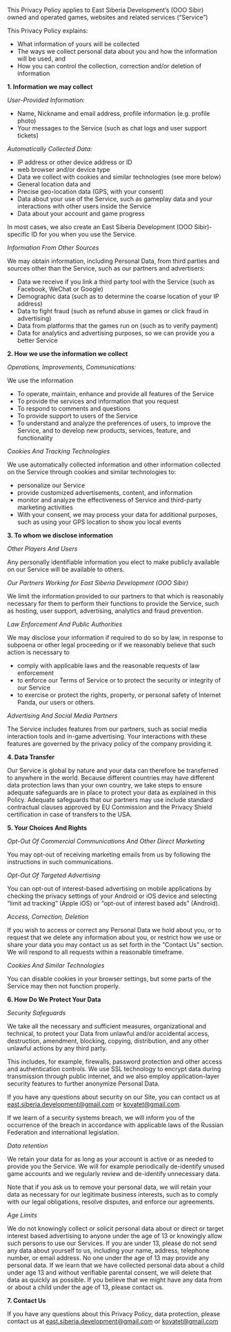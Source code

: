 This Privacy Policy applies to East Siberia Development’s (OOO Sibir) owned and operated games, websites and related services (“Service”)

This Privacy Policy explains:

- What information of yours will be collected
- The ways we collect personal data about you and how the information will be used, and
- How you can control the collection, correction and/or deletion of information

**1. Information we may collect**

_User-Provided Information:_

- Name, Nickname and email address, profile information (e.g. profile photo)
- Your messages to the Service (such as chat logs and user support tickets)

_Automatically Collected Data:_

- IP address or other device address or ID
- web browser and/or device type
- Data we collect with cookies and similar technologies (see more below)
- General location data and
- Precise geo-location data (GPS, with your consent)
- Data about your use of the Service, such as gameplay data and your interactions with other users inside the Service
- Data about your account and game progress

In most cases, we also create an East Siberia Development (OOO Sibir)-specific ID for you when you use the Service.

_Information From Other Sources_

We may obtain information, including Personal Data, from third parties and sources other than the Service, such as our partners and advertisers:

- Data we receive if you link a third party tool with the Service (such as Facebook, WeChat or Google)
- Demographic data (such as to determine the coarse location of your IP address)
- Data to fight fraud (such as refund abuse in games or click fraud in advertising)
- Data from platforms that the games run on (such as to verify payment)
- Data for analytics and advertising purposes, so we can provide you a better Service

**2. How we use the information we collect**

_Operations, Improvements, Communications:_

We use the information

- To operate, maintain, enhance and provide all features of the Service
- To provide the services and information that you request
- To respond to comments and questions
- To provide support to users of the Service
- To understand and analyze the preferences of users, to improve the Service, and to develop new products, services, feature, and functionality

_Cookies And Tracking Technologies_

We use automatically collected information and other information collected on the Service through cookies and similar technologies to:

- personalize our Service
- provide customized advertisements, content, and information
- monitor and analyze the effectiveness of Service and third-party marketing activities
- With your consent, we may process your data for additional purposes, such as using your GPS location to show you local events

**3. To whom we disclose information**

_Other Players And Users_

Any personally identifiable information you elect to make publicly available on our Service will be available to others.

_Our Partners Working for East Siberia Development (OOO Sibir)_

We limit the information provided to our partners to that which is reasonably necessary for them to perform their functions to provide the Service, such as hosting, user support, advertising, analytics and fraud prevention.

_Law Enforcement And Public Authorities_

We may disclose your information if required to do so by law, in response to subpoena or other legal proceeding or if we reasonably believe that such action is necessary to

- comply with applicable laws and the reasonable requests of law enforcement
- to enforce our Terms of Service or to protect the security or integrity of our Service
- to exercise or protect the rights, property, or personal safety of Internet Panda, our users or others.

_Advertising And Social Media Partners_

The Service includes features from our partners, such as social media interaction tools and in-game advertising. Your interactions with these features are governed by the privacy policy of the company providing it.

**4. Data Transfer**

Our Service is global by nature and your data can therefore be transferred to anywhere in the world. Because different countries may have different data protection laws than your own country, we take steps to ensure adequate safeguards are in place to protect your data as explained in this Policy. Adequate safeguards that our partners may use include standard contractual clauses approved by EU Commission and the Privacy Shield certification in case of transfers to the USA.

**5. Your Choices And Rights**

_Opt-Out Of Commercial Communications And Other Direct Marketing_

You may opt-out of receiving marketing emails from us by following the instructions in such communications.

_Opt-Out Of Targeted Advertising_

You can opt-out of interest-based advertising on mobile applications by checking the privacy settings of your Android or iOS device and selecting “limit ad tracking” (Apple iOS) or “opt-out of interest based ads” (Android).

_Access, Correction, Deletion_

If you wish to access or correct any Personal Data we hold about you, or to request that we delete any information about you, or restrict how we use or share your data you may contact us as set forth in the “Contact Us” section. We will respond to all requests within a reasonable timeframe.

_Cookies And Similar Technologies_

You can disable cookies in your browser settings, but some parts of the Service may then not function properly.

**6. How Do We Protect Your Data**

_Security Safeguards_

We take all the necessary and sufficient measures, organizational and technical, to protect your Data from unlawful and/or accidental access, destruction, amendment, blocking, copying, distribution, and any other unlawful actions by any third party.

This includes, for example, firewalls, password protection and other access and authentication controls. We use SSL technology to encrypt data during transmission through public internet, and we also employ application-layer security features to further anonymize Personal Data.

If you have any questions about security on our Site, you can contact us at east.siberia.development@gmail.com or kovatet@gmail.com.

If we learn of a security systems breach, we will inform you of the occurrence of the breach in accordance with applicable laws of the Russian Federation and international legislation.

_Data retention_

We retain your data for as long as your account is active or as needed to provide you the Service. We will for example periodically de-identify unused game accounts and we regularly review and de-identify unnecessary data.

Note that if you ask us to remove your personal data, we will retain your data as necessary for our legitimate business interests, such as to comply with our legal obligations, resolve disputes, and enforce our agreements.

_Age Limits_

We do not knowingly collect or solicit personal data about or direct or target interest based advertising to anyone under the age of 13 or knowingly allow such persons to use our Services. If you are under 13, please do not send any data about yourself to us, including your name, address, telephone number, or email address. No one under the age of 13 may provide any personal data. If we learn that we have collected personal data about a child under age 13 and without verifiable parental consent, we will delete that data as quickly as possible. If you believe that we might have any data from or about a child under the age of 13, please contact us.

**7. Contact Us**

If you have any questions about this Privacy Policy, data protection, please contact us at east.siberia.development@gmail.com or kovatet@gmail.com
